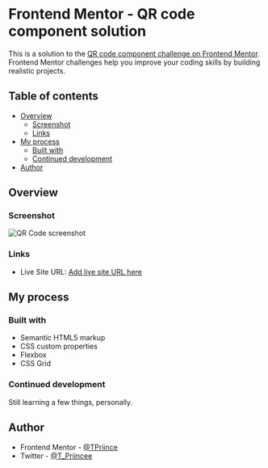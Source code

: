 # Frontend Mentor - QR code component solution

This is a solution to the [QR code component challenge on Frontend Mentor](https://www.frontendmentor.io/challenges/qr-code-component-iux_sIO_H). Frontend Mentor challenges help you improve your coding skills by building realistic projects. 

## Table of contents

- [Overview](#overview)
  - [Screenshot](#screenshot)
  - [Links](#links)
- [My process](#my-process)
  - [Built with](#built-with)
  - [Continued development](#continued-development)
- [Author](#author)


## Overview

### Screenshot

![QR Code screenshot](https://drive.google.com/file/d/1tVGzjRdT-fjyk9CIjhbZ_gUfzZMhJqLW/view?usp=sharing)


### Links

- Live Site URL: [Add live site URL here](https://tpriince.github.io/QR_code_component/)

## My process

### Built with

- Semantic HTML5 markup
- CSS custom properties
- Flexbox
- CSS Grid

### Continued development
Still learning a few things, personally.


## Author
- Frontend Mentor - [@TPriince](https://www.frontendmentor.io/profile/TPriince)
- Twitter - [@T_Priincee](https://www.twitter.com/T_Priincee)

